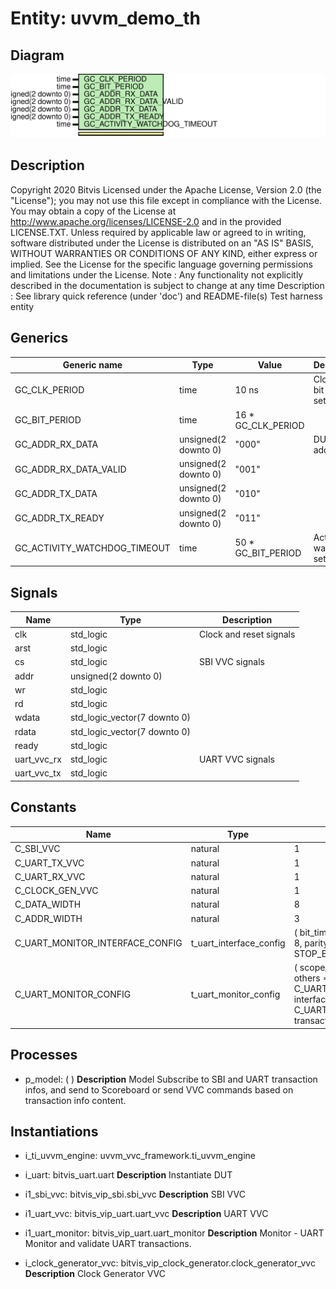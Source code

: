 # Entity: uvvm_demo_th

## Diagram

![Diagram](uvvm_demo_th.svg "Diagram")
## Description

Copyright 2020 Bitvis
Licensed under the Apache License, Version 2.0 (the "License"); you may not use this file except in compliance with the License.
You may obtain a copy of the License at http://www.apache.org/licenses/LICENSE-2.0 and in the provided LICENSE.TXT.
Unless required by applicable law or agreed to in writing, software distributed under the License is distributed on
an "AS IS" BASIS, WITHOUT WARRANTIES OR CONDITIONS OF ANY KIND, either express or implied.
See the License for the specific language governing permissions and limitations under the License.
Note : Any functionality not explicitly described in the documentation is subject to change at any time
Description   : See library quick reference (under 'doc') and README-file(s)
Test harness entity
## Generics

| Generic name                 | Type                 | Value              | Description                    |
| ---------------------------- | -------------------- | ------------------ | ------------------------------ |
| GC_CLK_PERIOD                | time                 | 10 ns              | Clock and bit period settings  |
| GC_BIT_PERIOD                | time                 | 16 * GC_CLK_PERIOD |                                |
| GC_ADDR_RX_DATA              | unsigned(2 downto 0) | "000"              | DUT addresses                  |
| GC_ADDR_RX_DATA_VALID        | unsigned(2 downto 0) | "001"              |                                |
| GC_ADDR_TX_DATA              | unsigned(2 downto 0) | "010"              |                                |
| GC_ADDR_TX_READY             | unsigned(2 downto 0) | "011"              |                                |
| GC_ACTIVITY_WATCHDOG_TIMEOUT | time                 | 50 * GC_BIT_PERIOD | Activity watchdog setting      |
## Signals

| Name        | Type                         | Description             |
| ----------- | ---------------------------- | ----------------------- |
| clk         | std_logic                    | Clock and reset signals |
| arst        | std_logic                    |                         |
| cs          | std_logic                    | SBI VVC signals         |
| addr        | unsigned(2 downto 0)         |                         |
| wr          | std_logic                    |                         |
| rd          | std_logic                    |                         |
| wdata       | std_logic_vector(7 downto 0) |                         |
| rdata       | std_logic_vector(7 downto 0) |                         |
| ready       | std_logic                    |                         |
| uart_vvc_rx | std_logic                    | UART VVC signals        |
| uart_vvc_tx | std_logic                    |                         |
## Constants

| Name                            | Type                    | Value                                                                                                                                                                                                                                                           | Description  |
| ------------------------------- | ----------------------- | --------------------------------------------------------------------------------------------------------------------------------------------------------------------------------------------------------------------------------------------------------------- | ------------ |
| C_SBI_VVC                       | natural                 |  1                                                                                                                                                                                                                                                              |              |
| C_UART_TX_VVC                   | natural                 |  1                                                                                                                                                                                                                                                              |              |
| C_UART_RX_VVC                   | natural                 |  1                                                                                                                                                                                                                                                              |              |
| C_CLOCK_GEN_VVC                 | natural                 |  1                                                                                                                                                                                                                                                              |              |
| C_DATA_WIDTH                    | natural                 |  8                                                                                                                                                                                                                                                              | UART if      |
| C_ADDR_WIDTH                    | natural                 |  3                                                                                                                                                                                                                                                              |              |
| C_UART_MONITOR_INTERFACE_CONFIG | t_uart_interface_config |  (     bit_time         => GC_BIT_PERIOD,     num_data_bits    => 8,     parity           => PARITY_ODD,     num_stop_bits    => STOP_BITS_ONE     )                                                                                                            | UART Monitor |
| C_UART_MONITOR_CONFIG           | t_uart_monitor_config   |  (     scope_name               => (1 to 12 => "UART Monitor", others => NUL),     msg_id_panel             => C_UART_MONITOR_MSG_ID_PANEL_DEFAULT,     interface_config         => C_UART_MONITOR_INTERFACE_CONFIG,     transaction_display_time => 0 ns     ) |              |
## Processes
- p_model: (  )
**Description**
Model
  Subscribe to SBI and UART transaction infos, and send to Scoreboard or
  send VVC commands based on transaction info content.

## Instantiations

- i_ti_uvvm_engine: uvvm_vvc_framework.ti_uvvm_engine
- i_uart: bitvis_uart.uart
**Description**
Instantiate DUT

- i1_sbi_vvc: bitvis_vip_sbi.sbi_vvc
**Description**
SBI VVC

- i1_uart_vvc: bitvis_vip_uart.uart_vvc
**Description**
UART VVC

- i1_uart_monitor: bitvis_vip_uart.uart_monitor
**Description**
Monitor - UART
  Monitor and validate UART transactions.

- i_clock_generator_vvc: bitvis_vip_clock_generator.clock_generator_vvc
**Description**
Clock Generator VVC

